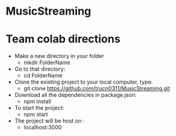# MusicStreaming
# Team colab directions
- Make a new directory in your folder 
     - mkdir FolderName
- Go to that directory:
     - cd FolderName
- Clone the existing project to your local computer, type:
     - git clone https://github.com/trucn0311/MusicStreaming.git
- Download all the dependencies in package.json:
     - npm install
- To start the project:
     - npm start
- The project will be host on : 
     - localhost:3000
      
    
